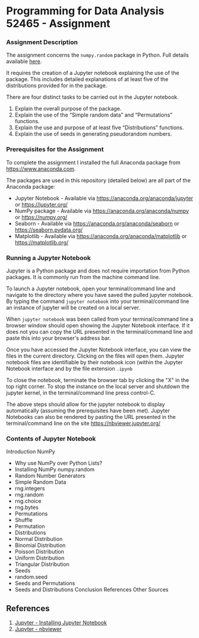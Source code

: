 # Programming for Data Analysis 52465 - Assignment

### Assignment Description
The assignment concerns the `numpy.random` package in Python. Full details available [here](https://github.com/SharonNicG/52465-Assignment/blob/main/ProgDA_Assignment.pdf).

It requires the creation of a Jupyter notebook explaining the use of the package.
This includes detailed explanations of at least five of the distributions provided for in the package.

There are four distinct tasks to be carried out in the Jupyter notebook.
1. Explain the overall purpose of the package.
2. Explain the use of the “Simple random data” and “Permutations” functions.
3. Explain the use and purpose of at least five “Distributions” functions.
4. Explain the use of seeds in generating pseudorandom numbers.

### Prerequisites for the Assignment
To complete the assignment I installed the full Anaconda package from https://www.anaconda.com.

The packages are used in this repository (detailed below) are all part of the Anaconda package:
- Jupyter Notebook - Available via https://anaconda.org/anaconda/jupyter or https://jupyter.org/
- NumPy package - Available via  https://anaconda.org/anaconda/numpy or https://numpy.org/
- Seaborn - Available via https://anaconda.org/anaconda/seaborn or https://seaborn.pydata.org/
- Matplotlib - Available via  https://anaconda.org/anaconda/matplotlib or https://matplotlib.org/

### Running a Jupyter Notebook
Jupyter is a Python package and does not require importation from Python packages. It is commonly run from the machine command line.

To launch a Jupyter notebook, open your terminal/command line and navigate to the directory where you have saved the pulled jupyter notebook. 
By typing the command `jupyter notebook` into your terminal/command line an instance of jupyter will be created on a local server. 

When `jupyter notebook` was been called from your terminal/command line a  browser window should open showing the Jupyter Notebook interface.
If it does not you can copy the URL presented in the terminal/command line and paste this into your browser's address bar.

Once you have accessed the Jupyter Notebook interface, you can view the files in the current directory. Clicking on the files will open them. 
Jupyter notebook files are identifiable by their notebook icon (within the Jupyter Notebook interface and by the file extension `.ipynb`

To close the notebook, terminate the browser  tab by clicking the "X" in the top right corner.
To stop the instance on the local server and shutdown the jupyter kernel, in the terminal/command line press control-C.

The above steps should allow for the jupyter notebook to display automatically (assuming the prerequisites have been met). 
Jupyter Notebooks can also be rendered by pasting the URL presented in the terminal/command line on the site https://nbviewer.jupyter.org/

### Contents of Jupyter Notebook
Introduction
NumPy
 - Why use NumPy over Python Lists?
 - Installing NumPy
numpy.random
 - Random Number Generators
 - Simple Random Data
  - rng.integers
  - rng.random
  - rng.choice
  - rng.bytes
 - Permutations
  - Shuffle
  - Permutation
 - Distributions
  - Normal Distribution
  - Binomial Distribution
  - Poisson Distribution
  - Uniform Distribution
  - Triangular Distribution
 - Seeds
  - random.seed
  - Seeds and Permutations
  - Seeds and Distributions
Conclusion
References
Other Sources

## References

1. [Jupyter - Installing Jupyter Notebook](https://jupyter.readthedocs.io/en/latest/install.html)
2. [Jupyter - nbviewer](https://nbviewer.jupyter.org/)

